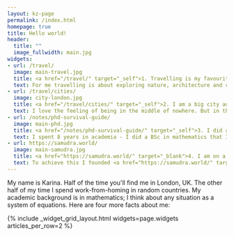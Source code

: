 ```yaml
---
layout: kz-page
permalink: /index.html
homepage: true
title: Hello world!
header:
  title: ""
  image_fullwidth: main.jpg
widgets:
- url: /travel/
  image: main-travel.jpg
  title: <a href="/travel/" target="_self">1. Travelling is my favourite thing</a>
  text: For me travelling is about exploring nature, architecture and cuisines around the world. I especially like rocks and plants. Unusual leaf structures fascinate me no less than colourful birds. I'm interested in people who are alive today. Instead of visiting dusty museums, I prefer hunting for <a href="/travel/street-art">street art</a>. I aim to spend my time in places popular with locals - from supermarkets and restaurants to hairdressers and public transport. I avoid hotels and tourist attractions as much as possible. I always try to make local friends. <a href="/travel/"><strong>Keep reading></strong></a>
- url: /travel/cities/
  image: city-london.jpg
  title: <a href="/travel/cities/" target="_self">2. I am a big city addict</a>
  text: I love the feeling of being in the middle of nowhere. But in the long term, I only feel truly alive when I am in a big city. I love their idea density, their fast pace, and their excellence in food, <a href="/travel/street-art/">street art</a> and academic research. <a href="/travel/london" target="_self">London</a>, New Delhi, New York, <a href="/travel/mexico/#cdmx" target="_self">Mexico City</a>, Tokyo, <a href="/travel/turkey/#istanbul" target="_self">Istanbul</a>, Singapore - all of them have a distinct character, constantly evolving and yet totally unique. My goal is to visit all of the world’s biggest cities and the cities that are relatively small but are the biggest in their country or surrounding geographical area. <a href="/travel/cities/"><strong>Keep reading></strong></a>
- url: /notes/phd-survival-guide/
  image: main-phd.jpg
  title: <a href="/notes/phd-survival-guide/" target="_self">3. I did a PhD at the interface of machine learning and genomics</a>
  text: I spent 8 years in academia - I did a BSc in mathematics that I never finished, an MSc in mathematics and a PhD. My thesis was on applications of machine learning to single-cell transcriptomic data, with a chapter on de novo evolution of proteins. If you are considering whether to do a PhD or if you are already doing one and are feeling stuck, do get in touch. I'm good at asking the right questions to help you figure out what is right for you. <a href="/notes/phd-survival-guide/"><strong>Keep reading></strong></a>
- url: https://samudra.world/
  image: main-samudra.jpg
  title: <a href="https://samudra.world/" target="_blank">4. I am on a mission to reduce the negative impact of waste on climate, environment and health</a>
  text: To achieve this I founded <a href="https://samudra.world/" target="_blank">Samudra.world</a>, a systems accelerator. At Samudra we are experimenting with approaches and organisational structures that have not been tried before. <a href="https://samudra.world/"><strong>Keep reading></strong></a>
---
```


My name is Karina. 
Half of the time you'll find me in London, UK. 
The other half of my time I spend work-from-homing in random countries. 
My academic background is in mathematics; I think about any situation as a system of equations. 
Here are four more facts about me:

{% include _widget_grid_layout.html widgets=page.widgets articles_per_row=2 %}
